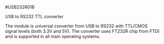 <!--- PrjInfo ---> <!--- Please remove this line after manually editing --->
<!--- 00a56be08b96043df9e37d6aff7b6990 --->
<!--- Created:20170111-16:38: ---> 
<!--- Author:Mlab: ---> 
<!--- AuthorEmail:mlab@mlab.cz: ---> 
<!--- Tags:imported: ---> 
<!--- Ust:http://www.ust.cz/shop/product_info.php?cPath=22_27&products_id=41: ---> 
<!--- Name:USB232R01B: --->
#USB232R01B 
<!--- LongName --->
USB to RS232 TTL converter
<!--- ELongName ---> 

<!--- Lead --->
The module is universal converter from USB to RS232 with TTL/CMOS 
  signal levels (both 3.3V and 5V). The converter uses FT232R chip 
  from FTDI and is supported in all main operating systems.
<!--- ELead ---> 


​
​
<!--- Description --->
<!--- EDescription --->
<!--- Content --->
<!--- EContent --->
            